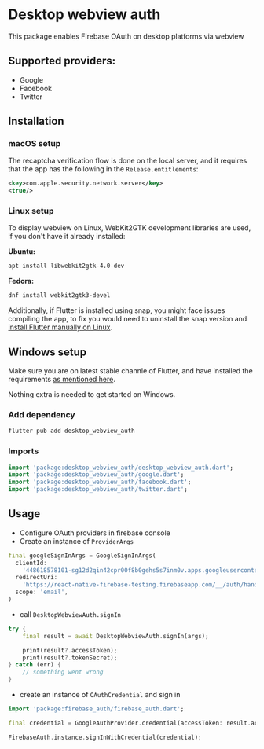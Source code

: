 # Desktop webview auth

This package enables Firebase OAuth on desktop platforms via webview

## Supported providers:

- Google
- Facebook
- Twitter

## Installation

### macOS setup

The recaptcha verification flow is done on the local server, and it requires that the app has the following in the `Release.entitlements`:

```xml
<key>com.apple.security.network.server</key>
<true/>
```

### Linux setup

To display webview on Linux, WebKit2GTK development libraries are used, if you don't have it already installed:

**Ubuntu:**

```bash
apt install libwebkit2gtk-4.0-dev
```

**Fedora:**

```bash
dnf install webkit2gtk3-devel
```

Additionally, if Flutter is installed using snap, you might face issues compiling the app, to fix you would need to uninstall the snap version and [install Flutter manually on Linux](https://docs.flutter.dev/get-started/install/linux#install-flutter-manually).

## Windows setup

Make sure you are on latest stable channle of Flutter, and have installed the requirements [as mentioned here](https://docs.flutter.dev/desktop#additional-windows-requirements).

Nothing extra is needed to get started on Windows.

### Add dependency

```bash
flutter pub add desktop_webview_auth
```

### Imports

```dart
import 'package:desktop_webview_auth/desktop_webview_auth.dart';
import 'package:desktop_webview_auth/google.dart';
import 'package:desktop_webview_auth/facebook.dart';
import 'package:desktop_webview_auth/twitter.dart';
```

## Usage

- Configure OAuth providers in firebase console
- Create an instance of `ProviderArgs`

```dart
final googleSignInArgs = GoogleSignInArgs(
  clientId:
    '448618578101-sg12d2qin42cpr00f8b0gehs5s7inm0v.apps.googleusercontent.com',
  redirectUri:
    'https://react-native-firebase-testing.firebaseapp.com/__/auth/handler',
  scope: 'email',
)
```

- call `DesktopWebviewAuth.signIn`

```dart
try {
    final result = await DesktopWebviewAuth.signIn(args);

    print(result?.accessToken);
    print(result?.tokenSecret);
} catch (err) {
    // something went wrong
}
```

- create an instance of `OAuthCredential` and sign in

```dart
import 'package:firebase_auth/firebase_auth.dart';

final credential = GoogleAuthProvider.credential(accessToken: result.accessToken)

FirebaseAuth.instance.signInWithCredential(credential);
```
